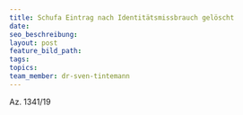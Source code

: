 ```yaml
---
title: Schufa Eintrag nach Identitätsmissbrauch gelöscht
date:
seo_beschreibung:
layout: post
feature_bild_path:
tags:
topics:
team_member: dr-sven-tintemann
---
```


Az. 1341/19